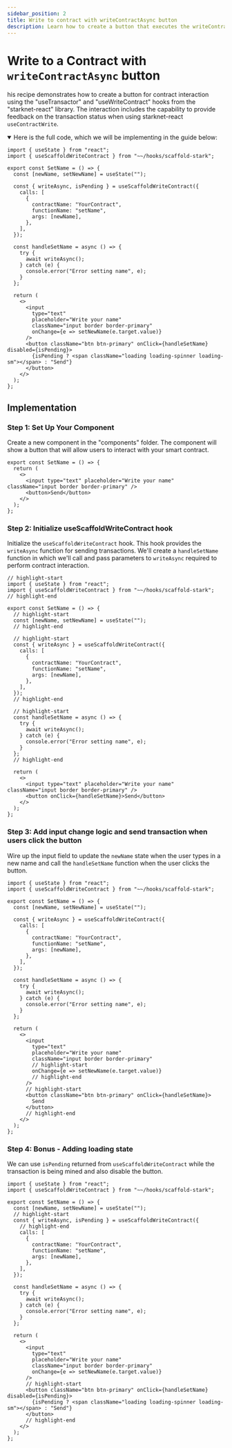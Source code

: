 ```yaml
---
sidebar_position: 2
title: Write to contract with writeContractAsync button
description: Learn how to create a button that executes the writeContractAsync function to interact with a smart contract.
---
```


# Write to a Contract with `writeContractAsync` button

his recipe demonstrates how to create a button for contract interaction using the "useTransactor" and "useWriteContract" hooks from the "starknet-react" library. The interaction includes the capability to provide feedback on the transaction status when using starknet-react `useContractWrite`.

<details open>
<summary>Here is the full code, which we will be implementing in the guide below:</summary>

```tsx title="components/ContractInteraction.tsx"
import { useState } from "react";
import { useScaffoldWriteContract } from "~~/hooks/scaffold-stark";

export const SetName = () => {
  const [newName, setNewName] = useState("");

  const { writeAsync, isPending } = useScaffoldWriteContract({
    calls: [
      {
        contractName: "YourContract",
        functionName: "setName",
        args: [newName],
      },
    ],
  });

  const handleSetName = async () => {
    try {
      await writeAsync();
    } catch (e) {
      console.error("Error setting name", e);
    }
  };

  return (
    <>
      <input
        type="text"
        placeholder="Write your name"
        className="input border border-primary"
        onChange={e => setNewName(e.target.value)}
      />
      <button className="btn btn-primary" onClick={handleSetName} disabled={isPending}>
        {isPending ? <span className="loading loading-spinner loading-sm"></span> : "Send"}
      </button>
    </>
  );
};
```

</details>

## Implementation

### Step 1: Set Up Your Component

Create a new component in the "components" folder. The component will show a button that will allow users to interact with your smart contract.

```tsx title="components/ContractInteraction.tsx"
export const SetName = () => {
  return (
    <>
      <input type="text" placeholder="Write your name" className="input border border-primary" />
      <button>Send</button>
    </>
  );
};
```

### Step 2: Initialize useScaffoldWriteContract hook

Initialize the `useScaffoldWriteContract` hook. This hook provides the `writeAsync` function for sending transactions. We'll create a `handleSetName` function in which we'll call and pass parameters to `writeAsync` required to perform contract interaction.

```tsx
// highlight-start
import { useState } from "react";
import { useScaffoldWriteContract } from "~~/hooks/scaffold-stark";
// highlight-end

export const SetName = () => {
  // highlight-start
  const [newName, setNewName] = useState("");
  // highlight-end

  // highlight-start
  const { writeAsync } = useScaffoldWriteContract({
    calls: [
      {
        contractName: "YourContract",
        functionName: "setName",
        args: [newName],
      },
    ],
  });
  // highlight-end

  // highlight-start
  const handleSetName = async () => {
    try {
      await writeAsync();
    } catch (e) {
      console.error("Error setting name", e);
    }
  };
  // highlight-end

  return (
    <>
      <input type="text" placeholder="Write your name" className="input border border-primary" />
      <button onClick={handleSetName}>Send</button>
    </>
  );
};
```

### Step 3: Add input change logic and send transaction when users click the button

Wire up the input field to update the `newName` state when the user types in a new name and call the `handleSetName` function when the user clicks the button.

```tsx
import { useState } from "react";
import { useScaffoldWriteContract } from "~~/hooks/scaffold-stark";

export const SetName = () => {
  const [newName, setNewName] = useState("");

  const { writeAsync } = useScaffoldWriteContract({
    calls: [
      {
        contractName: "YourContract",
        functionName: "setName",
        args: [newName],
      },
    ],
  });

  const handleSetName = async () => {
    try {
      await writeAsync();
    } catch (e) {
      console.error("Error setting name", e);
    }
  };

  return (
    <>
      <input
        type="text"
        placeholder="Write your name"
        className="input border border-primary"
        // highlight-start
        onChange={e => setNewName(e.target.value)}
        // highlight-end
      />
      // highlight-start
      <button className="btn btn-primary" onClick={handleSetName}>
        Send
      </button>
      // highlight-end
    </>
  );
};
```

### Step 4: Bonus - Adding loading state

We can use `isPending` returned from `useScaffoldWriteContract` while the transaction is being mined and also disable the button.

```tsx
import { useState } from "react";
import { useScaffoldWriteContract } from "~~/hooks/scaffold-stark";

export const SetName = () => {
  const [newName, setNewName] = useState("");
  // highlight-start
  const { writeAsync, isPending } = useScaffoldWriteContract({
    // highlight-end
    calls: [
      {
        contractName: "YourContract",
        functionName: "setName",
        args: [newName],
      },
    ],
  });

  const handleSetName = async () => {
    try {
      await writeAsync();
    } catch (e) {
      console.error("Error setting name", e);
    }
  };

  return (
    <>
      <input
        type="text"
        placeholder="Write your name"
        className="input border border-primary"
        onChange={e => setNewName(e.target.value)}
      />
      // highlight-start
      <button className="btn btn-primary" onClick={handleSetName} disabled={isPending}>
        {isPending ? <span className="loading loading-spinner loading-sm"></span> : "Send"}
      </button>
      // highlight-end
    </>
  );
};
```

